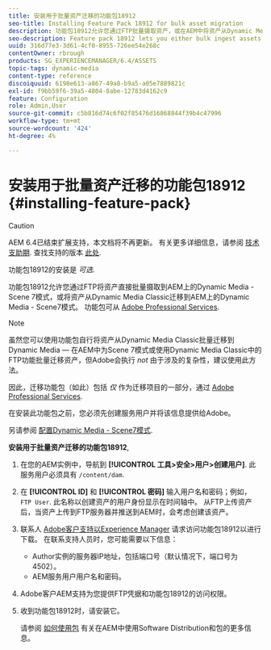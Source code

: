 ```yaml
---
title: 安装用于批量资产迁移的功能包18912
seo-title: Installing Feature Pack 18912 for bulk asset migration
description: 功能包18912允许您通过FTP批量摄取资产，或在AEM中将资产从Dynamic Media Classic迁移到Dynamic Media。 此可选功能包可从Adobe支持中获取。
seo-description: Feature pack 18912 lets you either bulk ingest assets by way of FTP, or migrate assets from Dynamic Media Classic to Dynamic Media in AEM. This optional feature pack is available from Adobe support.
uuid: 316d77e3-3d61-4cf0-8955-726ee54e268c
contentOwner: rbrough
products: SG_EXPERIENCEMANAGER/6.4/ASSETS
topic-tags: dynamic-media
content-type: reference
discoiquuid: 6198e613-a867-49a8-b9a5-a05e7889821c
exl-id: f9bb59f6-39a5-4804-8abe-12783d4162c9
feature: Configuration
role: Admin,User
source-git-commit: c5b816d74c6f02f85476d16868844f39b4c47996
workflow-type: tm+mt
source-wordcount: '424'
ht-degree: 4%

---
```


# 安装用于批量资产迁移的功能包18912 {#installing-feature-pack}

>[!CAUTION]
>
>AEM 6.4已结束扩展支持，本文档将不再更新。 有关更多详细信息，请参阅 [技术支助期](https://helpx.adobe.com/cn/support/programs/eol-matrix.html). 查找支持的版本 [此处](https://experienceleague.adobe.com/docs/).

功能包18912的安装是 _可选_.

功能包18912允许您通过FTP将资产直接批量摄取到AEM上的Dynamic Media - Scene 7模式，或将资产从Dynamic Media Classic迁移到AEM上的Dynamic Media - Scene7模式。 功能包可从 [Adobe Professional Services](https://www.adobe.com/cn/experience-cloud/consulting-services.html).

>[!NOTE]
>
>虽然您可以使用功能包自行将资产从Dynamic Media Classic批量迁移到Dynamic Media — 在AEM中为Scene 7模式或使用Dynamic Media Classic中的FTP功能批量迁移资产，但Adobe会执行 *not* 由于涉及的复杂性，建议使用此方法。
>
>因此，迁移功能包（如此）包括 *仅* 作为迁移项目的一部分，通过 [Adobe Professional Services](https://www.adobe.com/cn/experience-cloud/consulting-services.html).

在安装此功能包之前，您必须先创建服务用户并将该信息提供给Adobe。

另请参阅 [配置Dynamic Media - Scene7模式](https://helpx.adobe.com/experience-manager/6-4/assets/using/config-dms7.html).

**安装用于批量资产迁移的功能包18912**,

1. 在您的AEM实例中，导航到 **[!UICONTROL 工具>安全>用户>创建用户]**. 此服务用户必须具有 `/content/dam`.
1. 在 **[!UICONTROL ID]** 和 **[!UICONTROL 密码]** 输入用户名和密码；例如， `FTP User`. 此名称以创建资产的用户身份显示在时间轴中。 从FTP上传资产后，当资产上传到FTP服务器并推送到AEM时，会考虑创建该资产。
1. 联系人 [Adobe客户支持以Experience Manager](https://helpx.adobe.com/cn/contact/enterprise-support.ec.html) 请求访问功能包18912以进行下载。 在联系支持人员时，您可能需要以下信息：

   * Author实例的服务器IP地址，包括端口号（默认情况下，端口号为4502）。
   * AEM服务用户用户名和密码。

1. Adobe客户AEM支持为您提供FTP凭据和功能包18912的访问权限。

1. 收到功能包18912时，请安装它。

   请参阅 [如何使用包](/help/sites-administering/package-manager.md) 有关在AEM中使用Software Distribution和包的更多信息。
